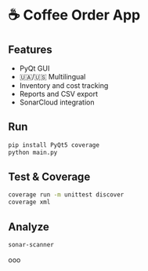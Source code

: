 
# ☕ Coffee Order App

## Features
- PyQt GUI
- 🇺🇦/🇺🇸 Multilingual
- Inventory and cost tracking
- Reports and CSV export
- SonarCloud integration

## Run
```bash
pip install PyQt5 coverage
python main.py
```

## Test & Coverage
```bash
coverage run -m unittest discover
coverage xml
```

## Analyze
```bash
sonar-scanner
```
ооо